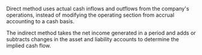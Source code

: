 Direct method uses actual cash inflows and outflows from the company's operations, instead of modifying the operating section from accrual accounting to a cash basis.

The indirect method takes the net income generated in a period and adds or subtracts changes in the asset and liability accounts to determine the implied cash flow.